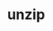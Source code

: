 ---
title: "unzip"
layout: cache
categories: [package, v0.20.0]
meta: {"versions": ["6.0"], "compilers": ["gcc@=11.1.0", "gcc@=11.3.0", "gcc@=7.3.1", "gcc@=7.5.0"], "oss": ["amzn2", "ubuntu18.04", "ubuntu20.04", "ubuntu22.04"], "platforms": ["linux"], "targets": ["aarch64", "neoverse_n1", "ppc64le", "x86_64", "x86_64_v3"], "stacks": ["aws-isc", "aws-isc-aarch64", "e4s", "e4s-oneapi", "e4s-power", "radiuss", "root", "tutorial"], "num_specs": 8, "num_specs_by_stack": {"aws-isc-aarch64": 2, "root": 8, "aws-isc": 1, "radiuss": 1, "e4s-power": 1, "e4s-oneapi": 1, "e4s": 1, "tutorial": 1}}
spec_details: [{"hash": "x6qdcr7i5igxbjtjwehbg2oye5z2v2c7", "compiler": "gcc@=7.3.1", "versions": ["6.0"], "os": "amzn2", "platform": "linux", "target": "aarch64", "variants": ["build_system=makefile"], "stacks": ["aws-isc-aarch64", "root"], "size": "-", "tarball": "https://binaries.spack.io/releases/v0.20.0/build_cache/linux-amzn2-aarch64/gcc-7.3.1/unzip-6.0/linux-amzn2-aarch64-gcc-7.3.1-unzip-6.0-x6qdcr7i5igxbjtjwehbg2oye5z2v2c7.spack"}, {"hash": "q7ok26tapqqy3dow4qis2mr4qycv5oio", "compiler": "gcc@=7.3.1", "versions": ["6.0"], "os": "amzn2", "platform": "linux", "target": "neoverse_n1", "variants": ["build_system=makefile"], "stacks": ["aws-isc-aarch64", "root"], "size": "-", "tarball": "https://binaries.spack.io/releases/v0.20.0/build_cache/linux-amzn2-neoverse_n1/gcc-7.3.1/unzip-6.0/linux-amzn2-neoverse_n1-gcc-7.3.1-unzip-6.0-q7ok26tapqqy3dow4qis2mr4qycv5oio.spack"}, {"hash": "3mcje5eo7ogk35vgqfbdt73kstzyiysf", "compiler": "gcc@=7.3.1", "versions": ["6.0"], "os": "amzn2", "platform": "linux", "target": "x86_64_v3", "variants": ["build_system=makefile"], "stacks": ["aws-isc", "root"], "size": "-", "tarball": "https://binaries.spack.io/releases/v0.20.0/build_cache/linux-amzn2-x86_64_v3/gcc-7.3.1/unzip-6.0/linux-amzn2-x86_64_v3-gcc-7.3.1-unzip-6.0-3mcje5eo7ogk35vgqfbdt73kstzyiysf.spack"}, {"hash": "63z5gktshce6pfajv4fccjjmhlsqfy5a", "compiler": "gcc@=7.5.0", "versions": ["6.0"], "os": "ubuntu18.04", "platform": "linux", "target": "x86_64_v3", "variants": ["build_system=makefile"], "stacks": ["root", "radiuss"], "size": "-", "tarball": "https://binaries.spack.io/releases/v0.20.0/build_cache/linux-ubuntu18.04-x86_64_v3/gcc-7.5.0/unzip-6.0/linux-ubuntu18.04-x86_64_v3-gcc-7.5.0-unzip-6.0-63z5gktshce6pfajv4fccjjmhlsqfy5a.spack"}, {"hash": "gzfo25ikj7lu7lgrwj74bkmoqacsgnqu", "compiler": "gcc@=11.1.0", "versions": ["6.0"], "os": "ubuntu20.04", "platform": "linux", "target": "ppc64le", "variants": ["build_system=makefile"], "stacks": ["root", "e4s-power"], "size": "-", "tarball": "https://binaries.spack.io/releases/v0.20.0/build_cache/linux-ubuntu20.04-ppc64le/gcc-11.1.0/unzip-6.0/linux-ubuntu20.04-ppc64le-gcc-11.1.0-unzip-6.0-gzfo25ikj7lu7lgrwj74bkmoqacsgnqu.spack"}, {"hash": "dkpfbr2g44unrpdfi6q2nrhuvhsiofq5", "compiler": "gcc@=11.1.0", "versions": ["6.0"], "os": "ubuntu20.04", "platform": "linux", "target": "x86_64", "variants": ["build_system=makefile"], "stacks": ["root", "e4s-oneapi"], "size": "-", "tarball": "https://binaries.spack.io/releases/v0.20.0/build_cache/linux-ubuntu20.04-x86_64/gcc-11.1.0/unzip-6.0/linux-ubuntu20.04-x86_64-gcc-11.1.0-unzip-6.0-dkpfbr2g44unrpdfi6q2nrhuvhsiofq5.spack"}, {"hash": "wjyfjcydjbpz3ac5p4enyx3nyccgllpu", "compiler": "gcc@=11.1.0", "versions": ["6.0"], "os": "ubuntu20.04", "platform": "linux", "target": "x86_64_v3", "variants": ["build_system=makefile"], "stacks": ["e4s", "root"], "size": "-", "tarball": "https://binaries.spack.io/releases/v0.20.0/build_cache/linux-ubuntu20.04-x86_64_v3/gcc-11.1.0/unzip-6.0/linux-ubuntu20.04-x86_64_v3-gcc-11.1.0-unzip-6.0-wjyfjcydjbpz3ac5p4enyx3nyccgllpu.spack"}, {"hash": "ttovk4wyxes7vg4alfh37oxg6rcggcat", "compiler": "gcc@=11.3.0", "versions": ["6.0"], "os": "ubuntu22.04", "platform": "linux", "target": "x86_64_v3", "variants": ["build_system=makefile"], "stacks": ["root", "tutorial"], "size": "-", "tarball": "https://binaries.spack.io/releases/v0.20.0/build_cache/linux-ubuntu22.04-x86_64_v3/gcc-11.3.0/unzip-6.0/linux-ubuntu22.04-x86_64_v3-gcc-11.3.0-unzip-6.0-ttovk4wyxes7vg4alfh37oxg6rcggcat.spack"}]
---